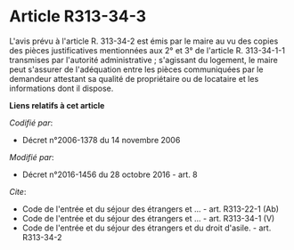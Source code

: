 # Article R313-34-3

L'avis prévu à l'article R. 313-34-2 est émis par le maire au vu des copies des pièces justificatives mentionnées aux 2° et
3° de l'article R. 313-34-1-1 transmises par l'autorité administrative ; s'agissant du logement, le maire peut s'assurer de
l'adéquation entre les pièces communiquées par le demandeur attestant sa qualité de propriétaire ou de locataire et les
informations dont il dispose.

**Liens relatifs à cet article**

_Codifié par_:

  - Décret n°2006-1378 du 14 novembre 2006

_Modifié par_:

  - Décret n°2016-1456 du 28 octobre 2016 - art. 8

_Cite_:

  - Code de l'entrée et du séjour des étrangers et ... - art. R313-22-1 (Ab)
  - Code de l'entrée et du séjour des étrangers et ... - art. R313-34-1 (V)
  - Code de l'entrée et du séjour des étrangers et du droit d'asile. - art. R313-34-2
